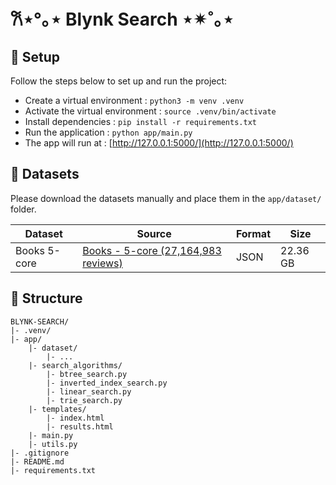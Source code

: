 # 𐙚⋆°｡⋆ Blynk Search ⋆✴︎˚｡⋆

## 📍 Setup
Follow the steps below to set up and run the project:
- Create a virtual environment : `python3 -m venv .venv`
- Activate the virtual environment : `source .venv/bin/activate`
- Install dependencies : `pip install -r requirements.txt`
- Run the application : `python app/main.py`
- The app will run at : [http://127.0.0.1:5000/](http://127.0.0.1:5000/)


## 📍 Datasets
Please download the datasets manually and place them in the `app/dataset/` folder.

| Dataset           | Source                                                                                  | Format | Size     |
|-------------------|-----------------------------------------------------------------------------------------|--------|----------|
| Books 5-core      | [Books - 5-core (27,164,983 reviews)](https://nijianmo.github.io/amazon/index.html)     | JSON   | 22.36 GB |

## 📍 Structure

```plaintext
BLYNK-SEARCH/
|- .venv/
|- app/
    |- dataset/
        |- ...
    |- search_algorithms/
        |- btree_search.py
        |- inverted_index_search.py
        |- linear_search.py
        |- trie_search.py
    |- templates/
        |- index.html
        |- results.html
    |- main.py
    |- utils.py
|- .gitignore
|- README.md
|- requirements.txt
```